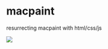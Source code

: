 macpaint
========
resurrecting macpaint with html/css/js <br />

<img src="http://i41.tinypic.com/ornrxk.png" >
